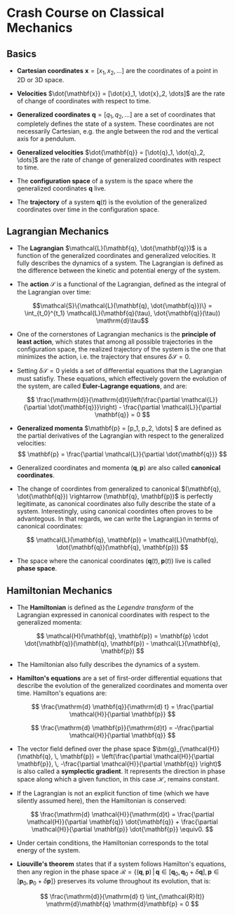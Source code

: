 # Crash Course on Classical Mechanics

## Basics

- **Cartesian coordinates** $\mathbf{x} = [x_1, x_2, \dots]$ are the coordinates of a point in 2D or 3D space.

- **Velocities** $\dot{\mathbf{x}} = [\dot{x}_1, \dot{x}_2, \dots]$ are the rate of change of coordinates with respect to time.

- **Generalized coordinates** $\mathbf{q} = [q_1, q_2, \dots]$ are a set of coordinates that completely defines the state of a system. These coordinates are not necessarily Cartesian, e.g. the angle between the rod and the vertical axis for a pendulum.

- **Generalized velocities** $\dot{\mathbf{q}} = [\dot{q}_1, \dot{q}_2, \dots]$ are the rate of change of generalized coordinates with respect to time.

- The **configuration space** of a system is the space where the generalized coordinates $\mathbf{q}$ live.

- The **trajectory** of a system $\mathbf{q}(t)$ is the evolution of the generalized coordinates over time in the configuration space.

## Lagrangian Mechanics

- The **Lagrangian** $\mathcal{L}(\mathbf{q}, \dot{\mathbf{q}})$ is a function of the generalized coordinates and generalized velocities. It fully describes the dynamics of a system. The Lagrangian is defined as the difference between the kinetic and potential energy of the system.

- The **action** $\mathcal{S}$ is a functional of the Lagrangian, defined as the integral of the Lagrangian over time:

    $$\mathcal{S}\{\mathcal{L}(\mathbf{q}, \dot{\mathbf{q}})\} = \int_{t_0}^{t_1} \mathcal{L}(\mathbf{q}(\tau), \dot{\mathbf{q}}(\tau)) \mathrm{d}\tau$$

- One of the cornerstones of Lagrangian mechanics is the **principle of least action**, which states that among all possible trajectories in the configuration space, the realized trajectory of the system is the one that minimizes the action, i.e. the trajectory that ensures $\delta \mathcal{S}=0$.

- Setting $\delta \mathcal{S}=0$ yields a set of differential equations that the Lagrangian must satisfiy. These equations, which effectively govern the evolution of the system, are called **Euler-Lagrange equations**, and are:

    $$
    \frac{\mathrm{d}}{\mathrm{d}t}\left(\frac{\partial \mathcal{L}}{\partial \dot{\mathbf{q}}}\right) - \frac{\partial \mathcal{L}}{\partial \mathbf{q}} = 0
    $$

- **Generalized momenta** $\mathbf{p} = [p_1, p_2, \dots] $ are defined as the partial derivatives of the Lagrangian with respect to the generalized velocities: 
    $$
    \mathbf{p} = \frac{\partial \mathcal{L}}{\partial \dot{\mathbf{q}}}
    $$

- Generalized coordinates and momenta $(\mathbf{q}, \mathbf{p})$ are also called **canonical coordinates**. 

- The change of coordintes from generalized to canonical  $(\mathbf{q}, \dot{\mathbf{q}}) \rightarrow (\mathbf{q}, \mathbf{p})$ is perfectly legitimate, as canonical coordinates also fully describe the state of a system. Interestingly, using canonical coordintes often proves to be advantegous. In that regards, we can write the Lagrangian in terms of canonical coordinates:

    $$ 
    \mathcal{L}(\mathbf{q}, \mathbf{p}) = \mathcal{L}(\mathbf{q}, \dot{\mathbf{q}}(\mathbf{q}, \mathbf{p}))
    $$

- The space where the canonical coordinates $(\mathbf{q}(t), \mathbf{p}(t))$ live is called **phase space**.

## Hamiltonian Mechanics

- The **Hamiltonian** is defined as the _Legendre transform_ of the Lagrangian expressed in canonical coordinates with respect to the generalized momenta:
  
    $$
    \mathcal{H}(\mathbf{q}, \mathbf{p}) = \mathbf{p} \cdot \dot{\mathbf{q}}(\mathbf{q}, \mathbf{p}) - \mathcal{L}(\mathbf{q}, \mathbf{p})
    $$

- The Hamiltonian also fully describes the dynamics of a system.

- **Hamilton's equations** are a set of first-order differential equations that describe the evolution of the generalized coordinates and momenta over time. Hamilton's equations are:

    $$
    \frac{\mathrm{d} \mathbf{q}}{\mathrm{d} t} = \frac{\partial \mathcal{H}}{\partial \mathbf{p}}
    $$
    
    $$
    \frac{\mathrm{d} \mathbf{p}}{\mathrm{d}t} = -\frac{\partial \mathcal{H}}{\partial \mathbf{q}}
    $$

- The vector field defined over the phase space $\bm{g}_{\mathcal{H}}(\mathbf{q}, \, \mathbf{p}) = \left(\frac{\partial \mathcal{H}}{\partial \mathbf{p}}, \, -\frac{\partial \mathcal{H}}{\partial \mathbf{q}} \right)$ is also called a **symplectic gradient**. It represents the direction in  phase space along which a given function, in this case $\mathcal{H}$, remains constant. 

- If the Lagrangian is not an explicit function of time (which we have silently assumed here), then the Hamiltonian is conserved:

    $$
    \frac{\mathrm{d} \mathcal{H}}{\mathrm{d}t} = \frac{\partial \mathcal{H}}{\partial \mathbf{q}} \dot{\mathbf{q}} + \frac{\partial \mathcal{H}}{\partial \mathbf{p}} \dot{\mathbf{p}} \equiv0.
    $$

- Under certain conditions, the Hamiltonian corresponds to the total energy of the system.

- **Liouville's theorem** states that if a system follows Hamilton's equations, then any region in the phase space $\mathcal{R} =\{(\mathbf{q}, \mathbf{p}) \, | \, \mathbf{q} \in \left[ \mathbf{q}_0, \mathbf{q}_0 +\delta \mathbf{q} \right], \mathbf{p} \in \left[\mathbf{p}_0, \mathbf{p}_0 +\delta \mathbf{p}\right]\}$ preserves its volume throughout its evolution, that is:

    $$
    \frac{\mathrm{d}}{\mathrm{d} t} \int_{\mathcal{R}(t)} \mathrm{d}\mathbf{q} \mathrm{d}\mathbf{p} = 0
    $$